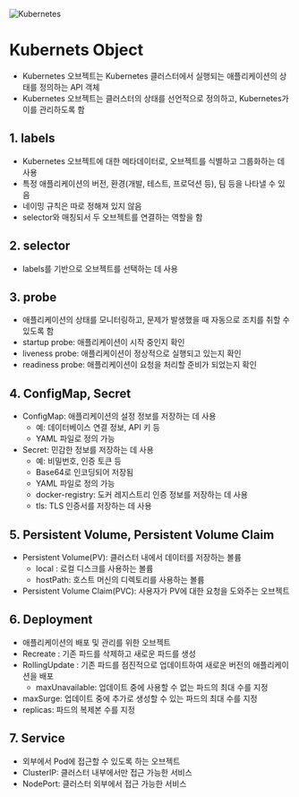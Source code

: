 ![Kubernetes](https://github.com/user-attachments/assets/3ec2d35d-184a-480a-878f-1f89f9547880)

# Kubernets Object
- Kubernetes 오브젝트는 Kubernetes 클러스터에서 실행되는 애플리케이션의 상태를 정의하는 API 객체
- Kubernetes 오브젝트는 클러스터의 상태를 선언적으로 정의하고, Kubernetes가 이를 관리하도록 함

## 1. labels
- Kubernetes 오브젝트에 대한 메타데이터로, 오브젝트를 식별하고 그룹화하는 데 사용
- 특정 애플리케이션의 버전, 환경(개발, 테스트, 프로덕션 등), 팀 등을 나타낼 수 있음
- 네이밍 규칙은 따로 정해져 있지 않음
- selector와 매칭되서 두 오브젝트를 연결하는 역할을 함

## 2. selector
- labels를 기반으로 오브젝트를 선택하는 데 사용

## 3. probe
- 애플리케이션의 상태를 모니터링하고, 문제가 발생했을 때 자동으로 조치를 취할 수 있도록 함
- startup probe: 애플리케이션이 시작 중인지 확인
- liveness probe: 애플리케이션이 정상적으로 실행되고 있는지 확인
- readiness probe: 애플리케이션이 요청을 처리할 준비가 되었는지 확인

## 4. ConfigMap, Secret
- ConfigMap: 애플리케이션의 설정 정보를 저장하는 데 사용
  - 예: 데이터베이스 연결 정보, API 키 등
  - YAML 파일로 정의 가능
- Secret: 민감한 정보를 저장하는 데 사용
  - 예: 비밀번호, 인증 토큰 등
  - Base64로 인코딩되어 저장됨
  - YAML 파일로 정의 가능
  - docker-registry: 도커 레지스트리 인증 정보를 저장하는 데 사용
  - tls: TLS 인증서를 저장하는 데 사용

## 5. Persistent Volume, Persistent Volume Claim
- Persistent Volume(PV): 클러스터 내에서 데이터를 저장하는 볼륨
  - local : 로컬 디스크를 사용하는 볼륨
  - hostPath: 호스트 머신의 디렉토리를 사용하는 볼륨
- Persistent Volume Claim(PVC): 사용자가 PV에 대한 요청을 도와주는 오브젝트

## 6. Deployment
- 애플리케이션의 배포 및 관리를 위한 오브젝트
- Recreate : 기존 파드를 삭제하고 새로운 파드를 생성
- RollingUpdate : 기존 파드를 점진적으로 업데이트하여 새로운 버전의 애플리케이션을 배포
  - maxUnavailable: 업데이트 중에 사용할 수 없는 파드의 최대 수를 지정
- maxSurge: 업데이트 중에 추가로 생성할 수 있는 파드의 최대 수를 지정
- replicas: 파드의 복제본 수를 지정

## 7. Service
- 외부에서 Pod에 접근할 수 있도록 하는 오브젝트
- ClusterIP: 클러스터 내부에서만 접근 가능한 서비스
- NodePort: 클러스터 외부에서 접근 가능한 서비스